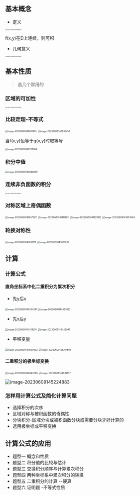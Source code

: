 ## 基本概念

- 定义

<img src="images/image-20230609133846429.png" alt="image-20230609133846429" style="zoom: 25%;" />

  f(x,y)在D上连续，则可积

- 几何意义

<img src="images/image-20230609134205066.png" alt="image-20230609134205066" style="zoom: 25%;" />



## 基本性质

> 选几个常用的

### **区域的可加性**

<img src="images/image-20230609140335679.png" alt="image-20230609140335679" style="zoom: 25%;" />

### **比较定理-不等式**

<img src="images/image-20230609140813861.png" alt="image-20230609140813861" style="zoom:50%;" />

<img src="images/image-20230609140835453.png" alt="image-20230609140835453" style="zoom:50%;" />

当f(x,y)恒等于g(x,y)时取等号

<img src="images/image-20230609140757088.png" alt="image-20230609140757088" style="zoom:50%;" />

### **积分中值**

<img src="images/image-20230609140648839.png" alt="image-20230609140648839" style="zoom: 50%;" />

### 连续非负函数的积分

<img src="images/image-20230609140508527.png" alt="image-20230609140508527" style="zoom: 25%;" />



### 对称区域上奇偶函数

<img src="images/image-20230609141847297.png" alt="image-20230609141847297" style="zoom:50%;" />



<img src="images/image-20230609141911882.png" alt="image-20230609141911882" style="zoom:50%;" />

<img src="images/image-20230609141929182.png" alt="image-20230609141929182" style="zoom:50%;" />

<img src="images/image-20230609143653064.png" alt="image-20230609143653064" style="zoom:50%;" />



### **轮换对称性**

<img src="images/image-20230609143631151.png" alt="image-20230609143631151" style="zoom:50%;" />

<img src="images/image-20230609143801933.png" alt="image-20230609143801933" style="zoom:50%;" />

## 计算

### 计算公式

#### 直角坐标系中化二重积分为累次积分

- 先y后x

<img src="images/image-20230609144234241.png" alt="image-20230609144234241" style="zoom:50%;" />

<img src="images/image-20230609144353852.png" alt="image-20230609144353852" style="zoom:50%;" />

- 先x后y

<img src="images/image-20230609144319291.png" alt="image-20230609144319291" style="zoom:50%;" />

<img src="images/image-20230609144422097.png" alt="image-20230609144422097" style="zoom:50%;" />

- 平移变量

<img src="images/image-20230609144649442.png" alt="image-20230609144649442" style="zoom:50%;" />

<img src="images/image-20230609144707892.png" alt="image-20230609144707892" style="zoom:50%;" />



#### 二重积分的极坐标变换

<img src="images/image-20230609144843240.png" alt="image-20230609144843240" style="zoom:50%;" />

<img src="images/image-20230609144932137.png" alt="image-20230609144932137" style="zoom:50%;" />

![image-20230609145224883](images/image-20230609145224883.png)

### 怎样用计算公式及简化计算问题

- 选择积分的次序
- 区域对称与被积函数的奇偶性
- 分块积分-区域分块或被积函数分块或需要分块才好计算的
- 选用极坐标或平移变换



## 计算公式的应用

- 题型一 概念和性质
- 题型二 积分值的比较与估计
- 题型三 交换积分顺序与计算累次积分
- 题型四 两种坐标系中累次积分的转换
- 题型五 二重积分的计算 --硬算
- 题型六 证明题 -不等式性质